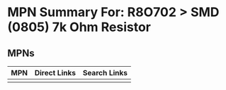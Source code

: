 



# MPN Summary For: R8O702 > SMD (0805) 7k Ohm Resistor

## MPNs
  

|MPN|Direct Links|Search Links|
| :--- | :--- | :--- |
||||
